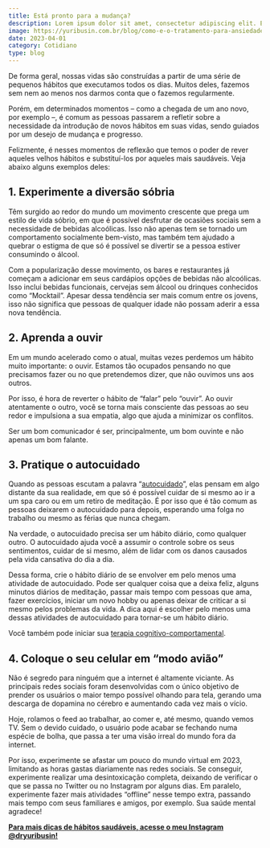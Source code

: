 ```yaml
---
title: Está pronto para a mudança?
description: Lorem ipsum dolor sit amet, consectetur adipiscing elit. Etiam eu turpis molestie, dictum est.
image: https://yuribusin.com.br/blog/como-e-o-tratamento-para-ansiedade-na-terapia-cognitivo-comportamental.jpg
date: 2023-04-01
category: Cotidiano
type: blog
---
```


De forma geral, nossas vidas são construídas a partir de uma série de pequenos hábitos que executamos todos os dias. Muitos deles, fazemos sem nem ao menos nos darmos conta que o fazemos regularmente.

Porém, em determinados momentos – como a chegada de um ano novo, por exemplo –, é comum as pessoas passarem a refletir sobre a necessidade da introdução de novos hábitos em suas vidas, sendo guiados por um desejo de mudança e progresso.

Felizmente, é nesses momentos de reflexão que temos o poder de rever aqueles velhos hábitos e substituí-los por aqueles mais saudáveis. Veja abaixo alguns exemplos deles:

## 1. Experimente a diversão sóbria

Têm surgido ao redor do mundo um movimento crescente que prega um estilo de vida sóbrio, em que é possível desfrutar de ocasiões sociais sem a necessidade de bebidas alcoólicas. Isso não apenas tem se tornado um comportamento socialmente bem-visto, mas também tem ajudado a quebrar o estigma de que só é possível se divertir se a pessoa estiver consumindo o álcool.

Com a popularização desse movimento, os bares e restaurantes já começam a adicionar em seus cardápios opções de bebidas não alcoólicas. Isso inclui bebidas funcionais, cervejas sem álcool ou drinques conhecidos como “Mocktail”. Apesar dessa tendência ser mais comum entre os jovens, isso não significa que pessoas de qualquer idade não possam aderir a essa nova tendência.

## 2. Aprenda a ouvir

Em um mundo acelerado como o atual, muitas vezes perdemos um hábito muito importante: o ouvir. Estamos tão ocupados pensando no que precisamos fazer ou no que pretendemos dizer, que não ouvimos uns aos outros.

Por isso, é hora de reverter o hábito de “falar” pelo “ouvir”. Ao ouvir atentamente o outro, você se torna mais consciente das pessoas ao seu redor e impulsiona a sua empatia, algo que ajuda a minimizar os conflitos.

Ser um bom comunicador é ser, principalmente, um bom ouvinte e não apenas um bom falante.

## 3. Pratique o autocuidado

Quando as pessoas escutam a palavra “[autocuidado](https://yuribusin.com.br/5-formas-praticas-de-promover-o-autocuidado/)”, elas pensam em algo distante da sua realidade, em que só é possível cuidar de si mesmo ao ir a um spa caro ou em um retiro de meditação. É por isso que é tão comum as pessoas deixarem o autocuidado para depois, esperando uma folga no trabalho ou mesmo as férias que nunca chegam.

Na verdade, o autocuidado precisa ser um hábito diário, como qualquer outro. O autocuidado ajuda você a assumir o controle sobre os seus sentimentos, cuidar de si mesmo, além de lidar com os danos causados pela vida cansativa do dia a dia.

Dessa forma, crie o hábito diário de se envolver em pelo menos uma atividade de autocuidado. Pode ser qualquer coisa que a deixa feliz, alguns minutos diários de meditação, passar mais tempo com pessoas que ama, fazer exercícios, iniciar um novo hobby ou apenas deixar de criticar a si mesmo pelos problemas da vida. A dica aqui é escolher pelo menos uma dessas atividades de autocuidado para tornar-se um hábito diário.

Você também pode iniciar sua [terapia cognitivo-comportamental](https://yuribusin.com.br/).

## 4. Coloque o seu celular em “modo avião”

Não é segredo para ninguém que a internet é altamente viciante. As principais redes sociais foram desenvolvidas com o único objetivo de prender os usuários o maior tempo possível olhando para tela, gerando uma descarga de dopamina no cérebro e aumentando cada vez mais o vício.

Hoje, rolamos o feed ao trabalhar, ao comer e, até mesmo, quando vemos TV. Sem o devido cuidado, o usuário pode acabar se fechando numa espécie de bolha, que passa a ter uma visão irreal do mundo fora da internet.

Por isso, experimente se afastar um pouco do mundo virtual em 2023, limitando as horas gastas diariamente nas redes sociais. Se conseguir, experimente realizar uma desintoxicação completa, deixando de verificar o que se passa no Twitter ou no Instagram por alguns dias. Em paralelo, experimente fazer mais atividades “offline” nesse tempo extra, passando mais tempo com seus familiares e amigos, por exemplo. Sua saúde mental agradece!

**[Para mais dicas de hábitos saudáveis, acesse o meu Instagram @dryuribusin!](https://www.instagram.com/dryuribusin/)**

